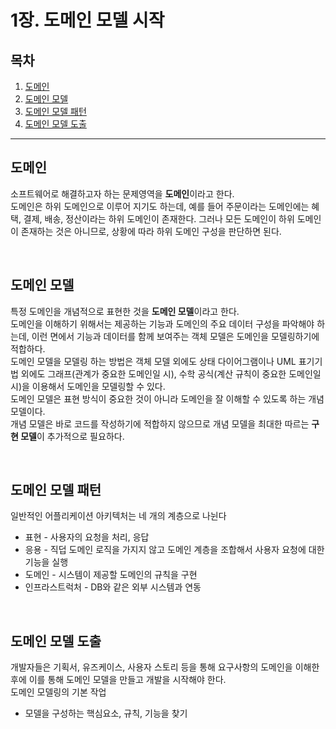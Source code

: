 

# 1장. 도메인 모델 시작

## 목차

1. [도메인](#도메인)
2. [도메인 모델](#도메인-모델)
3. [도메인 모델 패턴](#도메인-모델-패턴)
4. [도메인 모델 도출](#도메인-모델-도출)

---

## 도메인

소프트웨어로 해결하고자 하는 문제영역을 **도메인**이라고 한다.  
도메인은 하위 도메인으로 이루어 지기도 하는데, 예를 들어 주문이라는 도메인에는 혜택, 결제, 배송, 정산이라는 하위 도메인이 존재한다. 그러나 모든 도메인이 하위 도메인이 존재하는 것은 아니므로, 상황에 따라 하위 도메인 구성을 판단하면 된다.

<br>

## 도메인 모델

특정 도메인을 개념적으로 표현한 것을 **도메인 모델**이라고 한다.  
도메인을 이해하기 위해서는 제공하는 기능과 도메인의 주요 데이터 구성을 파악해야 하는데, 이런 면에서 기능과 데이터를 함께 보여주는 객체 모델은 도메인을 모델링하기에 적합하다.  
도메인 모델을 모델링 하는 방법은 객체 모델 외에도 상태 다이어그램이나 UML 표기기법 외에도 그래프(관계가 중요한 도메인일 시), 수학 공식(계산 규칙이 중요한 도메인일 시)을 이용해서 도메인을 모델링할 수 있다.  
도메인 모델은 표현 방식이 중요한 것이 아니라 도메인을 잘 이해할 수 있도록 하는 개념 모델이다.  
개념 모델은 바로 코드를 작성하기에 적합하지 않으므로 개념 모델을 최대한 따르는 **구현 모델**이 추가적으로 필요하다.

<br>

## 도메인 모델 패턴

일반적인 어플리케이션 아키텍처는 네 개의 계층으로 나뉜다

* 표현 - 사용자의 요청을 처리, 응답
* 응용 - 직덥 도메인 로직을 가지지 않고 도메인 계층을 조합해서 사용자 요청에 대한 기능을 실행
* 도메인 - 시스템이 제공할 도메인의 규칙을 구현
* 인프라스트럭처 - DB와 같은 외부 시스템과 연동

<br>

## 도메인 모델 도출

개발자들은 기획서, 유즈케이스, 사용자 스토리 등을 통해 요구사항의 도메인을 이해한 후에 이를 통해 도메인 모델을 만들고 개발을 시작해야 한다.  
도메인 모델링의 기본 작업  

* 모델을 구성하는 핵심요소, 규칙, 기능을 찾기



